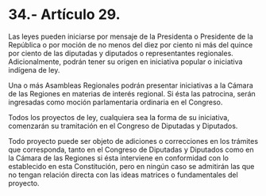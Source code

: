 # 34.- Artículo 29.

Las leyes pueden iniciarse por mensaje de la Presidenta o Presidente de la República o por moción de no menos del diez por ciento ni más del quince por ciento de las diputadas y diputados o representantes regionales. Adicionalmente, podrán tener su origen en iniciativa popular o iniciativa indígena de ley.&#x20;

Una o más Asambleas Regionales podrán presentar iniciativas a la Cámara de las Regiones en materias de interés regional. Si ésta las patrocina, serán ingresadas como moción parlamentaria ordinaria en el Congreso.&#x20;

Todos los proyectos de ley, cualquiera sea la forma de su iniciativa, comenzarán su tramitación en el Congreso de Diputadas y Diputados.&#x20;

Todo proyecto puede ser objeto de adiciones o correcciones en los trámites que corresponda, tanto en el Congreso de Diputadas y Diputados como en la Cámara de las Regiones si ésta interviene en conformidad con lo establecido en esta Constitución, pero en ningún caso se admitirán las que no tengan relación directa con las ideas matrices o fundamentales del proyecto.
